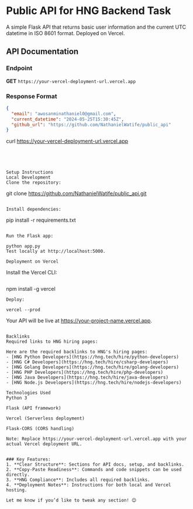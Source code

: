 # Public API for HNG Backend Task

A simple Flask API that returns basic user information and the current UTC datetime in ISO 8601 format. Deployed on Vercel.

## API Documentation

### Endpoint
**GET** `https://your-vercel-deployment-url.vercel.app`

### Response Format
```json
{
  "email": "awosanminathaniel0@gmail.com",
  "current_datetime": "2024-05-25T15:30:45Z",
  "github_url": "https://github.com/NathanielWatife/public_api"
}


```
curl https://your-vercel-deployment-url.vercel.app
```




Setup Instructions
Local Development
Clone the repository:

```
git clone https://github.com/NathanielWatife/public_api.git
```

Install dependencies:

```
pip install -r requirements.txt
```

Run the Flask app:

python app.py
Test locally at http://localhost:5000.

Deployment on Vercel
```
Install the Vercel CLI:
```

```
npm install -g vercel
```
Deploy:

vercel --prod
```
Your API will be live at https://your-project-name.vercel.app.
```

Backlinks
Required links to HNG hiring pages:

Here are the required backlinks to HNG's hiring pages:
- [HNG Python Developers](https://hng.tech/hire/python-developers)
- [HNG C# Developers](https://hng.tech/hire/csharp-developers)
- [HNG Golang Developers](https://hng.tech/hire/golang-developers)
- [HNG PHP Developers](https://hng.tech/hire/php-developers)
- [HNG Java Developers](https://hng.tech/hire/java-developers)
- [HNG Node.js Developers](https://hng.tech/hire/nodejs-developers)

Technologies Used
Python 3

Flask (API framework)

Vercel (Serverless deployment)

Flask-CORS (CORS handling)

Note: Replace https://your-vercel-deployment-url.vercel.app with your actual Vercel deployment URL.


### Key Features:
1. **Clear Structure**: Sections for API docs, setup, and backlinks.
2. **Copy-Paste Readiness**: Commands and code snippets can be used directly.
3. **HNG Compliance**: Includes all required backlinks.
4. **Deployment Notes**: Instructions for both local and Vercel hosting.

Let me know if you’d like to tweak any section! 😊